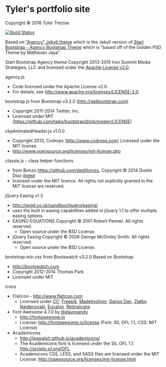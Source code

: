 Tyler's portfolio site
======
Copyright © 2016 Tyler Trezise

[![Build Status](https://travis-ci.org/TT--/TT--.github.io.svg?branch=master)](https://travis-ci.org/TT--/TT--.github.io)

Based on ["Agency" Jekyll theme](http://jekyllthemes.org/themes/agency/) which is the Jekyll version of [Start Bootstrap - Agency Bootstrap Theme](http://startbootstrap.com/template-overviews/agency/) which is "based off of the Golden PSD Theme by Mathavan Jaya".

Start Bootstrap Agency theme Copyright 2013-2015 Iron Summit Media Strategies, LLC and licensed under the [Apache License v2.0](/Start-Bootstrap-Agency-LICENSE/LICENSE).

agency.js
* Code licensed under the Apache License v2.0.
* For details, see http://www.apache.org/licenses/LICENSE-2.0.

bootstrap.js from Bootstrap v3.2.0 (http://getbootstrap.com)
* Copyright 2011-2014 Twitter, Inc.
* Licensed under MIT (https://github.com/twbs/bootstrap/blob/master/LICENSE)

cbpAnimatedHeader.js v1.0.0
* Copyright 2013, Codrops (http://www.codrops.com) Licensed under the MIT license.
* http://www.opensource.org/licenses/mit-license.php

classie.js - class helper functions
* from Bonzo https://github.com/ded/bonzo, Copyright © 2014 Dustin Diaz [@ded](https://twitter.com/ded)
* licensed under the MIT licence. All rights not explicitly granted in the MIT license are reserved. 
 
jQuery Easing v1.3
* http://gsgd.co.uk/sandbox/jquery/easing/
* uses the built in easing capabilities added in jQuery 1.1 to offer multiple easing options
* EASING EQUATIONS Copyright © 2001 Robert Penner.  All rights reserved.
  * Open source under the BSD License.
* jQuery Easing Copyright © 2008 George McGinley Smith.  All rights reserved.
  * Open source under the BSD License.

bootstrap.min.css from Bootswatch v3.2.0 Based on Bootstrap
 * http://bootswatch.com
 * Copyright 2012-2014 Thomas Park
 * Licensed under MIT

icons
* Flaticon - http://www.flaticon.com
  * Licensed under <a href="http://creativecommons.org/licenses/by/3.0/">CC</a>: <a data-file="soldering-machine" href="http://www.freepik.com">Freepik</a>, <a data-file="people-1" href="http://www.flaticon.com/authors/madebyoliver">Madebyoliver</a>, <a data-file="mesh" href="http://www.flaticon.com/authors/darius-dan">Darius Dan</a>, <a data-file="tesla-coil" href="http://www.flaticon.com/authors/zlatko-najdenovski">Zlatko Najdenovski</a>, <a data-file="technology-1" href="http://www.flaticon.com/authors/eucalyp">Eucalyp</a>, <a data-file="browser" href="http://www.flaticon.com/authors/retinaicons">Retinaicons</a>
* Font Awesome 4.7.0 by [@davegandy](https://twitter.com/davegandy)
  * http://fontawesome.io
  * License: http://fontawesome.io/license (Font: SIL OFL 1.1, CSS: MIT License)
* Academicons
  * http://jpswalsh.github.io/academicons/
  * The Academicons font is licensed under the SIL OFL 1.1: http://scripts.sil.org/OFL
  * Academicons CSS, LESS, and SASS files are licensed under the MIT License: http://opensource.org/licenses/mit-license.html